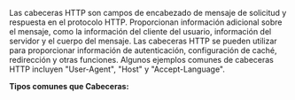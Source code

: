 Las cabeceras HTTP son campos de encabezado de mensaje de solicitud y respuesta en el protocolo HTTP. Proporcionan información adicional sobre el mensaje, como la información del cliente del usuario, información del servidor y el cuerpo del mensaje. Las cabeceras HTTP se pueden utilizar para proporcionar información de autenticación, configuración de caché, redirección y otras funciones. Algunos ejemplos comunes de cabeceras HTTP incluyen "User-Agent", "Host" y "Accept-Language".

**Tipos comunes que Cabeceras:**
      